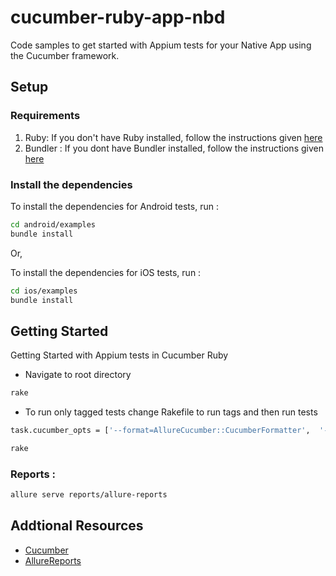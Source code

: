 cucumber-ruby-app-nbd
=====================

Code samples to get started with Appium tests for your Native App using the Cucumber framework.

## Setup
### Requirements

1. Ruby: If you don't have Ruby installed, follow the instructions given [here](https://www.ruby-lang.org/en/documentation/installation/)
2. Bundler : If you dont have Bundler installed, follow the instructions given [here](https://bundler.io/)

### Install the dependencies

To install the dependencies for Android tests, run :
```sh
cd android/examples
bundle install
```

Or,

To install the dependencies for iOS tests, run :

```sh
cd ios/examples
bundle install
```

## Getting Started

Getting Started with Appium tests in Cucumber Ruby

- Navigate to root directory

```sh
rake
```

- To run only tagged tests change Rakefile to run tags and then run tests
```sh
task.cucumber_opts = ['--format=AllureCucumber::CucumberFormatter',  '--require run-local-test/', 'run-local-test/', 'CONFIG_NAME=local', '--publish', '--out reports/allure-reports', '--tags "@runThis"']
```

```sh
rake
```

### **Reports :**

```sh
allure serve reports/allure-reports
```

## Addtional Resources
* [Cucumber](https://cucumber.io/)
* [AllureReports](https://github.com/allure-framework/allure-ruby/blob/master/allure-cucumber/README.md) 
